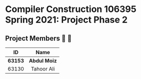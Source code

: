 # Compiler Construction 106395 Spring 2021: Project Phase 2

## Project Members 👨 👩

|    ID     |      Name      |
| :-------: | :------------: |
| **63153** | **Abdul Moiz** |
|   63130   |   Tahoor Ali   |

